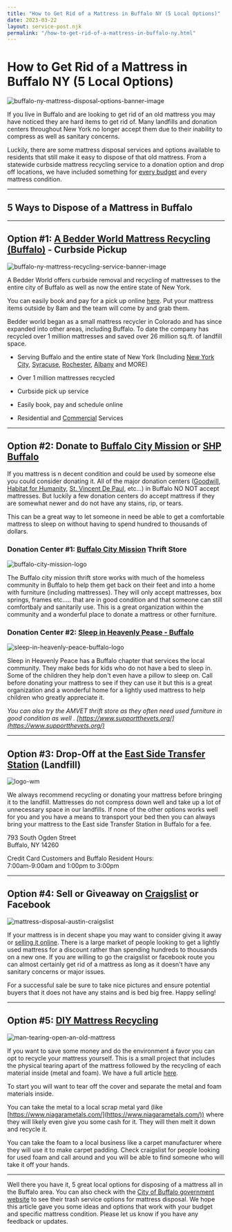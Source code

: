 ```yaml
---
title: "How to Get Rid of a Mattress in Buffalo NY (5 Local Options)"
date: 2023-03-22
layout: service-post.njk
permalink: "/how-to-get-rid-of-a-mattress-in-buffalo-ny.html"
---
```


# How to Get Rid of a Mattress in Buffalo NY (5 Local Options)

![buffalo-ny-mattress-disposal-options-banner-image](/filtered-images/Most-Attractive-Youtube-Thumbnail-2023-03-21T185341.097-1024x576.png)

If you live in Buffalo and are looking to get rid of an old mattress you may have noticed they are hard items to get rid of. Many landfills and donation centers throughout New York no longer accept them due to their inability to compress as well as sanitary concerns.

Luckily, there are some mattress disposal services and options available to residents that still make it easy to dispose of that old mattress. From a statewide curbside mattress recycling service to a donation option and drop off locations, we have included something for [every budget](https://www.abedderworld.com/how-much-does-mattress-removal-cost-price-of-5-popular-services.html/) and every mattress condition.

* * *

## 5 Ways to Dispose of a Mattress in Buffalo

* * *

## Option #1: [A Bedder World Mattress Recycling (Buffalo)](https://www.abedderworld.com/Buffalo-NY) - Curbside Pickup

![buffalo-ny-mattress-recycling-service-banner-image](/filtered-images/Screen-Shot-2023-03-21-at-2.54.25-PM-1024x562.png)

A Bedder World offers curbside removal and recycling of mattresses to the entire city of Buffalo as well as now the entire state of New York.

You can easily book and pay for a pick up online [here](https://www.abedderworld.com/book-online/). Put your mattress items outside by 8am and the team will come by and grab them.

Bedder world began as a small mattress recycler in Colorado and has since expanded into other areas, including Buffalo. To date the company has recycled over 1 million mattresses and saved over 26 million sq.ft. of landfill space.

- Serving Buffalo and the entire state of New York (Including [](https://www.abedderworld.com/get-rid-of-a-mattress-in-minneapolis.html/)[New York City](https://www.abedderworld.com/get-rid-of-a-mattress-in-new-york-city.html/), [Syracuse](https://www.abedderworld.com/Syracuse-NY), [Rochester](https://www.abedderworld.com/how-to-get-rid-of-a-mattress-in-rochester.html/), [Albany](https://www.abedderworld.com/Albany-NY) and MORE)

- Over 1 million mattresses recycled

- Curbside pick up service

- Easily book, pay and schedule online

- Residential and [Commercial](https://www.abedderworld.com/commercial/) Services

* * *

## Option #2: Donate to [Buffalo City Mission](http://www.buffalocitymission.org/thrift-store/) or [SHP Buffalo](http://www.buffalocitymission.org/thrift-store/)

If you mattress is n decent condition and could be used by someone else you could consider donating it. All of the major donation centers ([Goodwill](https://www.abedderworld.com/does-goodwill-take-mattresses-4-alternative-options.html/), [Habitat for Humanity](https://www.habitatbuffalo.org/), [St. Vincent De Paul](http://svdpwny.org/acceptable-items/), etc...) in Buffalo NO NOT accept mattresses. But luckily a few donation centers do accept mattress if they are somewhat newer and do not have any stains, rip, or tears.

This can be a great way to let someone in need be able to get a comfortable mattress to sleep on without having to spend hundred to thousands of dollars.

### Donation Center #1: [Buffalo City Mission](http://www.buffalocitymission.org/thrift-store/) Thrift Store

![buffalo-city-mission-logo](/filtered-images/Image-53.png)

The Buffalo city mission thrift store works with much of the homeless community in Buffalo to help them get back on their feet and into a home with furniture (including mattresses). They will only accept mattresses, box springs, frames etc..... that are in good condition and that someone can still comfortbaly and sanitarily use. This is a great organization within the community and a wonderful place to donate a mattress or other furniture.

### Donation Center #2: [Sleep in Heavenly Pease - Buffalo](https://shpbeds.org/chapter/ny-buffalo/)

![sleep-in-heavenly-peace-buffalo-logo](/filtered-images/Screen-Shot-2023-03-21-at-3.20.10-PM.png)

Sleep in Heavenly Peace has a Buffalo chapter that services the local community. They make beds for kids who do not have a bed to sleep in. Some of the children they help don't even have a pillow to sleep on. Call before donating your mattress to see if they can use it but this is a great organization and a wonderful home for a lightly used mattress to help children who greatly appreciate it.

_You can also try the AMVET thrift store as they often need used furniture in good condition as well . [https://www.supportthevets.org/](https://www.supportthevets.org/)_

* * *

## Option #3: Drop-Off at the [East Side Transfer Station](https://www.wmsolutions.com/locations/details/id/894) (Landfill)

![logo-wm](/filtered-images/logo-wm.png)

We always recommend recycling or donating your mattress before bringing it to the landfill. Mattresses do not compress down well and take up a lot of unnecessary space in our landfills. If none of the other options works well for you and you have a means to transport your bed then you can always bring your mattress to the East side Transfer Station in Buffalo for a fee.

793 South Ogden Street  
Buffalo, NY 14260

Credit Card Customers and Buffalo Resident Hours:  
7:00am-9:00am and 1:00pm to 3:00pm

* * *

## Option #4: Sell or Giveaway on [Craigslist](https://buffalo.craigslist.org/) or Facebook

![mattress-disposal-austin-craigslist](/filtered-images/Screen-Shot-2019-12-11-at-8.06.07-AM-edited.png)

If your mattress is in decent shape you may want to consider giving it away or [selling it online](_wp_link_placeholder). There is a large market of people looking to get a lightly used mattress for a discount rather than spending hundreds to thousands on a new one. If you are willing to go the craigslist or facebook route you can almost certainly get rid of a mattress as long as it doesn't have any sanitary concerns or major issues.

For a successful sale be sure to take nice pictures and ensure potential buyers that it does not have any stains and is bed big free. Happy selling!

* * *

## Option #5: [DIY Mattress Recycling](https://www.abedderworld.com/how-to-recycle-a-mattress/)

![man-tearing-open-an-old-mattress](/filtered-images/Screen-Shot-2019-04-08-at-1.56.55-PM-1024x572.webp)

If you want to save some money and do the environment a favor you can opt to recycle your mattress yourself. This is a small project that includes the physical tearing apart of the mattress followed by the recycling of each material inside (metal and foam). We have a full article [here](https://www.abedderworld.com/how-to-recycle-a-mattress/).

To start you will want to tear off the cover and separate the metal and foam materials inside.

You can take the metal to a local scrap metal yard (like [https://www.niagarametals.com/](https://www.niagarametals.com/)) where they will likely even give you some cash for it. They will then melt it down and recycle it.

You can take the foam to a local business like a carpet manufacturer where they will use it to make carpet padding. Check craigslist for people looking for used foam and call around and you will be able to find someone who will take it off your hands.

* * *

Well there you have it, 5 great local options for disposing of a mattress all in the Buffalo area. You can also check with the [City of Buffalo government website](https://www.buffalony.gov/1465/Bulk-Trash-Collection) to see their trash service options for mattress disposal. We hope this article gave you some ideas and options that work with your budget and specific mattress condition. Please let us know if you have any feedback or updates.
